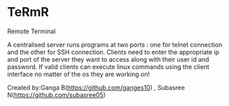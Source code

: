 # TeRmR
Remote Terminal


A centralised server runs programs at two ports : one for telnet connection and the other for SSH connection.
Clients need to enter the appropriate ip and port of the server they want to access along with their user id and password.
If valid clients can execute linux commands using the client interface no matter of the os they are working on!



Created by:Ganga B(https://github.com/ganges10) , Subasree N(https://github.com/subasree05)
